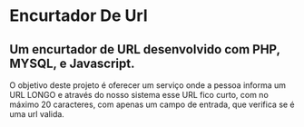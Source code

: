 # Encurtador De Url

## Um encurtador de URL desenvolvido com PHP, MYSQL, e Javascript.

O objetivo deste projeto é oferecer um serviço onde a pessoa informa um URL LONGO e através do nosso sistema esse URL fico curto, com no máximo 20 caracteres, com apenas um campo de entrada, que verifica se é uma url valida.



